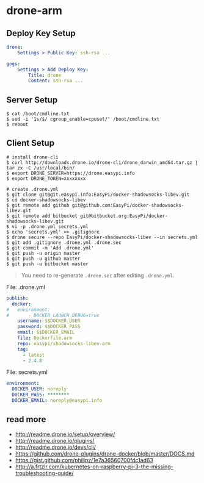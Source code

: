 drone-arm
=========

## Deploy Key Setup

```yaml
drone:
    Settings > Public Key: ssh-rsa ...

gogs:
    Settings > Add Deploy Key:
        Title: drone
        Content: ssh-rsa ...
```

## Server Setup

```
$ cat /boot/cmdline.txt
$ sed -i '1s/$/ cgroup_enable=cpuset/' /boot/cmdline.txt
$ reboot
```

## Client Setup

```
# install drone-cli
$ curl http://downloads.drone.io/drone-cli/drone_darwin_amd64.tar.gz | tar zx -C /usr/local/bin/
$ export DRONE_SERVER=https://drone.easypi.info
$ export DRONE_TOKEN=xxxxxxxx

# create .drone.yml
$ git clone git@git.easypi.info:EasyPi/docker-shadowsocks-libev.git
$ cd docker-shadowsocks-libev
$ git remote add github git@github.com:EasyPi/docker-shadowsocks-libev.git
$ git remote add bitbucket git@bitbucket.org:EasyPi/docker-shadowsocks-libev.git
$ vi -p .drone.yml secrets.yml
$ echo 'secrets.yml' >> .gitignore
$ drone secure --repo EasyPi/docker-shadowsocks-libev --in secrets.yml
$ git add .gitignore .drone.yml .drone.sec
$ git commit -m 'Add .drone.yml'
$ git push -u origin master
$ git push -u github master
$ git push -u bitbucket master
```

> You need to re-generate `.drone.sec` after editing `.drone.yml`.

File: .drone.yml

```yaml
publish:
  docker:
#   environment:
#       - DOCKER_LAUNCH_DEBUG=true
    username: $$DOCKER_USER
    password: $$DOCKER_PASS
    email: $$DOCKER_EMAIL
    file: Dockerfile.arm
    repo: easypi/shadowsocks-libev-arm
    tag:
      - latest
      - 2.4.8
```

File: secrets.yml

```yaml
environment:
  DOCKER_USER: noreply
  DOCKER_PASS: ********
  DOCKER_EMAIL: noreply@easypi.info
```

## read more

- <http://readme.drone.io/setup/overview/>
- <http://readme.drone.io/plugins/>
- <http://readme.drone.io/devs/cli/>
- <https://github.com/drone-plugins/drone-docker/blob/master/DOCS.md>
- <https://gist.github.com/philipz/1e7a36560700fdc1ad63>
- <http://a.frtzlr.com/kubernetes-on-raspberry-pi-3-the-missing-troubleshooting-guide/>

